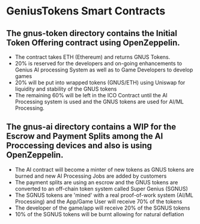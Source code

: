 # GeniusTokens Smart Contracts 

## The gnus-token directory contains the Initial Token Offering contract using OpenZeppelin.
* The contract takes ETH (Ethereum) and returns GNUS Tokens.
* 20% is reserved for the developers and on-going enhancements to Genius AI processing System as well as to Game Developers to develop games 
* 20% will be put into wrapped tokens (GNUS/ETH) using Uniswap for liquidity and stability of the GNUS tokens
* The remaining 60% will be left in the ICO Contract until the AI Processing system is used and the GNUS tokens are used for AI/ML Processing.

## The gnus-ai directory contains a WIP for the Escrow and Payment Splits among the AI Proccessing devices and also is using OpenZeppelin.
* The AI contract will become a minter of new tokens as GNUS tokens are burned and new AI Processing Jobs are added by customers
* The payment splits are using an escrow and the GNUS tokens are converted to an off-chain token system called Super Genius (SGNUS)
* The SGNUS tokens are 'mined' with a real proof-of-work system (AI/ML Processing) and the App/Game User will receive 70% of the tokens
* The developer of the game/app will receive 20% of the SGNUS tokens
* 10% of the SGNUS tokens will be burnt allowing for natural deflation
